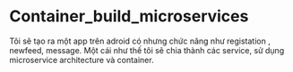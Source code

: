 # Container_build_microservices
Tôi sẽ tạo ra một app trên adroid có nhưng chức năng như registation , newfeed, message.
Một cái như thế tôi sẽ chia thành các service, sử dụng microservice architecture và container.
